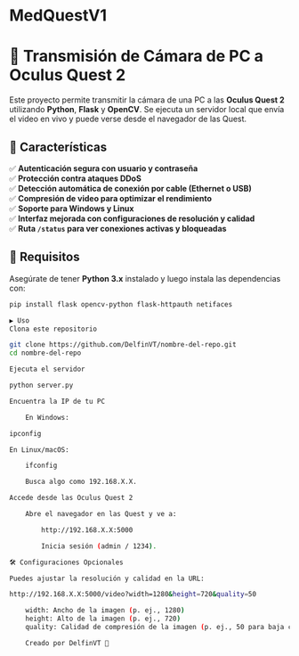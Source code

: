 # MedQuestV1
# 📡 Transmisión de Cámara de PC a Oculus Quest 2  

Este proyecto permite transmitir la cámara de una PC a las **Oculus Quest 2** utilizando **Python**, **Flask** y **OpenCV**. Se ejecuta un servidor local que envía el video en vivo y puede verse desde el navegador de las Quest.  

## 🚀 **Características**
✅ **Autenticación segura con usuario y contraseña**  
✅ **Protección contra ataques DDoS**  
✅ **Detección automática de conexión por cable (Ethernet o USB)**  
✅ **Compresión de video para optimizar el rendimiento**  
✅ **Soporte para Windows y Linux**  
✅ **Interfaz mejorada con configuraciones de resolución y calidad**  
✅ **Ruta `/status` para ver conexiones activas y bloqueadas**  

## 📌 **Requisitos**  
Asegúrate de tener **Python 3.x** instalado y luego instala las dependencias con:  
```bash
pip install flask opencv-python flask-httpauth netifaces

▶️ Uso
Clona este repositorio

git clone https://github.com/DelfinVT/nombre-del-repo.git
cd nombre-del-repo

Ejecuta el servidor

python server.py

Encuentra la IP de tu PC

    En Windows:

ipconfig

En Linux/macOS:

    ifconfig

    Busca algo como 192.168.X.X.

Accede desde las Oculus Quest 2

    Abre el navegador en las Quest y ve a:

        http://192.168.X.X:5000

        Inicia sesión (admin / 1234).

🛠 Configuraciones Opcionales

Puedes ajustar la resolución y calidad en la URL:

http://192.168.X.X:5000/video?width=1280&height=720&quality=50

    width: Ancho de la imagen (p. ej., 1280)
    height: Alto de la imagen (p. ej., 720)
    quality: Calidad de compresión de la imagen (p. ej., 50 para baja calidad o 100 para máxima calidad)

    Creado por DelfinVT 🚀